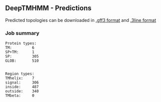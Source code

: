 ## DeepTMHMM - Predictions
Predicted topologies can be downloaded in [.gff3 format](TMRs.gff3) and [.3line format](predicted_topologies.3line)
### Job summary
```
Protein types:
TM:			6
SP+TM:		1
SP:			305
GLOB:		510


Region types:
TMhelix:	7
signal:		306
inside:		487
outside:	340
TMbeta:		0
```
